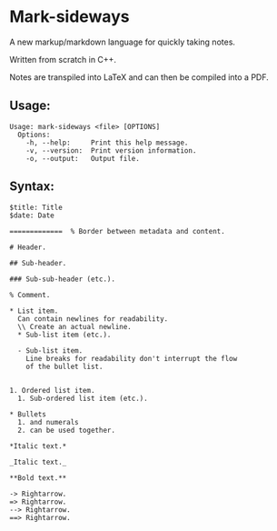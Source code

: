# Mark-sideways

A new markup/markdown language for quickly taking notes.

Written from scratch in C++.

Notes are transpiled into LaTeX and can then be compiled into a PDF.

## Usage:

    Usage: mark-sideways <file> [OPTIONS]
      Options:
        -h, --help: 	Print this help message.
        -v, --version:	Print version information.
        -o, --output:	Output file.

## Syntax:
    
    $title: Title
    $date: Date

    =============  % Border between metadata and content.

    # Header.

    ## Sub-header.

    ### Sub-sub-header (etc.).

    % Comment.

    * List item.
      Can contain newlines for readability.
      \\ Create an actual newline.
      * Sub-list item (etc.).

      - Sub-list item.
        Line breaks for readability don't interrupt the flow
        of the bullet list.
        

    1. Ordered list item.
      1. Sub-ordered list item (etc.).

    * Bullets
      1. and numerals
      2. can be used together.

    *Italic text.*

    _Italic text._

    **Bold text.**

    -> Rightarrow.
    => Rightarrow.
    --> Rightarrow.
    ==> Rightarrow.
